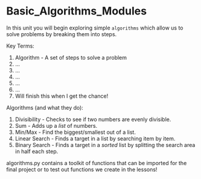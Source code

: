 # Basic_Algorithms_Modules

In this unit you will begin exploring simple ```algorithms``` which allow us to solve problems by breaking them into steps.

Key Terms:
1. Algorithm - A set of steps to solve a problem
2. ...
3. ...
4. ...
5. ...
6. ...
7. Will finish this when I get the chance!


Algorithms (and what they do):
1. Divisibility - Checks to see if two numbers are evenly divisible.
2. Sum - Adds up a *list* of numbers.
3. Min/Max - Find the biggest/smallest out of a list.
4. Linear Search - Finds a target in a list by searching item by item.
5. Binary Search - Finds a target in a *sorted* list by splitting the search area in half each step.

algorithms.py contains a toolkit of functions that can be imported for the final project or to test out functions we create in the lessons!
